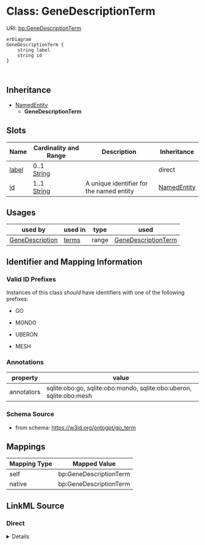 # Class: GeneDescriptionTerm



URI: [bp:GeneDescriptionTerm](http://w3id.org/ontogpt/biological-process-templateGeneDescriptionTerm)


```mermaid
erDiagram
GeneDescriptionTerm {
    string label  
    string id  
}



```




## Inheritance
* [NamedEntity](NamedEntity.md)
    * **GeneDescriptionTerm**



## Slots

| Name | Cardinality and Range | Description | Inheritance |
| ---  | --- | --- | --- |
| [label](label.md) | 0..1 <br/> [String](String.md) |  | direct |
| [id](id.md) | 1..1 <br/> [String](String.md) | A unique identifier for the named entity | [NamedEntity](NamedEntity.md) |





## Usages

| used by | used in | type | used |
| ---  | --- | --- | --- |
| [GeneDescription](GeneDescription.md) | [terms](terms.md) | range | [GeneDescriptionTerm](GeneDescriptionTerm.md) |






## Identifier and Mapping Information


### Valid ID Prefixes

Instances of this class *should* have identifiers with one of the following prefixes:

* GO

* MONDO

* UBERON

* MESH






### Annotations

| property | value |
| --- | --- |
| annotators | sqlite:obo:go, sqlite:obo:mondo, sqlite:obo:uberon, sqlite:obo:mesh |



### Schema Source


* from schema: https://w3id.org/ontogpt/go_term





## Mappings

| Mapping Type | Mapped Value |
| ---  | ---  |
| self | bp:GeneDescriptionTerm |
| native | bp:GeneDescriptionTerm |





## LinkML Source

<!-- TODO: investigate https://stackoverflow.com/questions/37606292/how-to-create-tabbed-code-blocks-in-mkdocs-or-sphinx -->

### Direct

<details>
```yaml
name: GeneDescriptionTerm
id_prefixes:
- GO
- MONDO
- UBERON
- MESH
annotations:
  annotators:
    tag: annotators
    value: sqlite:obo:go, sqlite:obo:mondo, sqlite:obo:uberon, sqlite:obo:mesh
from_schema: https://w3id.org/ontogpt/go_term
rank: 1000
is_a: NamedEntity
attributes:
  label:
    name: label
    description: the name of the GO term
    from_schema: https://w3id.org/ontogpt/go_term
    rank: 1000
tree_root: true

```
</details>

### Induced

<details>
```yaml
name: GeneDescriptionTerm
id_prefixes:
- GO
- MONDO
- UBERON
- MESH
annotations:
  annotators:
    tag: annotators
    value: sqlite:obo:go, sqlite:obo:mondo, sqlite:obo:uberon, sqlite:obo:mesh
from_schema: https://w3id.org/ontogpt/go_term
rank: 1000
is_a: NamedEntity
attributes:
  label:
    name: label
    description: the name of the GO term
    from_schema: https://w3id.org/ontogpt/go_term
    rank: 1000
    alias: label
    owner: GeneDescriptionTerm
    domain_of:
    - GeneDescriptionTerm
    - NamedEntity
    range: string
  id:
    name: id
    annotations:
      prompt.skip:
        tag: prompt.skip
        value: 'true'
    description: A unique identifier for the named entity
    comments:
    - this is populated during the grounding and normalization step
    from_schema: https://w3id.org/ontogpt/go_term
    rank: 1000
    identifier: true
    alias: id
    owner: GeneDescriptionTerm
    domain_of:
    - NamedEntity
    - Publication
    range: string
tree_root: true

```
</details>